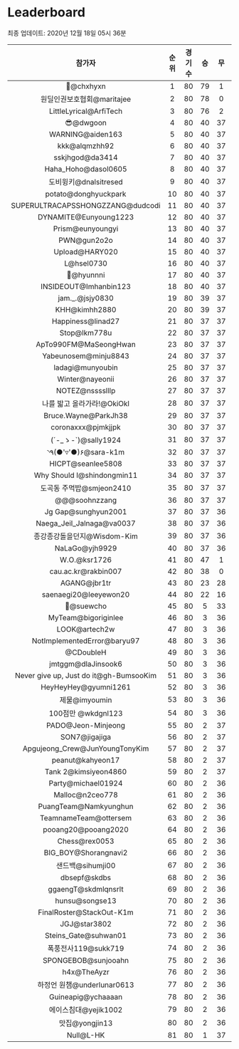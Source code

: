 # Leaderboard
최종 업데이트: 2020년 12월 18일 05시 36분




| 참가자 | 순위 | 경기수 | 승 | 무 | 패 | 승점 |
|:---:|:---:|:---:|:---:|:---:|:---:|:---:|
| 👑@chxhyxn | 1 | 80 | 79 | 1 | 0 | 238 |
| 원딜인권보호협회@maritajee | 2 | 80 | 78 | 0 | 2 | 234 |
| LittleLyrical@ArfiTech | 3 | 80 | 76 | 2 | 2 | 230 |
| 😎@dwgoon | 4 | 80 | 40 | 37 | 3 | 157 |
| WARNING@aiden163 | 5 | 80 | 40 | 37 | 3 | 157 |
| kkk@alqmzhh92 | 6 | 80 | 40 | 37 | 3 | 157 |
| sskjhgod@da3414 | 7 | 80 | 40 | 37 | 3 | 157 |
| Haha_Hoho@dasol0605 | 8 | 80 | 40 | 37 | 3 | 157 |
| 도비윙키@dnalsitresed | 9 | 80 | 40 | 37 | 3 | 157 |
| potato@donghyuckpark | 10 | 80 | 40 | 37 | 3 | 157 |
| SUPERULTRACAPSSHONGZZANG@dudcodi | 11 | 80 | 40 | 37 | 3 | 157 |
| DYNAMITE@Eunyoung1223 | 12 | 80 | 40 | 37 | 3 | 157 |
| Prism@eunyoungyi | 13 | 80 | 40 | 37 | 3 | 157 |
| PWN@gun2o2o | 14 | 80 | 40 | 37 | 3 | 157 |
| Upload@HARY020 | 15 | 80 | 40 | 37 | 3 | 157 |
| L@hsel0730 | 16 | 80 | 40 | 37 | 3 | 157 |
| 🐻@hyunnni | 17 | 80 | 40 | 37 | 3 | 157 |
| INSIDEOUT@Imhanbin123 | 18 | 80 | 40 | 37 | 3 | 157 |
| jam._.@jsjy0830 | 19 | 80 | 39 | 37 | 4 | 154 |
| KHH@kimhh2880 | 20 | 80 | 39 | 37 | 4 | 154 |
| Happiness@linad27 | 21 | 80 | 37 | 37 | 6 | 148 |
| Stop@lkm778u | 22 | 80 | 37 | 37 | 6 | 148 |
| ApTo990FM@MaSeongHwan | 23 | 80 | 37 | 37 | 6 | 148 |
| Yabeunosem@minju8843 | 24 | 80 | 37 | 37 | 6 | 148 |
| ladagi@munyoubin | 25 | 80 | 37 | 37 | 6 | 148 |
| Winter@nayeonii | 26 | 80 | 37 | 37 | 6 | 148 |
| NOTEZ@nsssslllp | 27 | 80 | 37 | 37 | 6 | 148 |
| 나를 밟고 올라가라!@OkiOkl | 28 | 80 | 37 | 37 | 6 | 148 |
| Bruce.Wayne@ParkJh38 | 29 | 80 | 37 | 37 | 6 | 148 |
| coronaxxx@pjmkjjpk | 30 | 80 | 37 | 37 | 6 | 148 |
| (´-_ゝ-`)@sally1924 | 31 | 80 | 37 | 37 | 6 | 148 |
| ◝٩(●'▿'●)۶@sara-k1m | 32 | 80 | 37 | 37 | 6 | 148 |
| HICPT@seanlee5808 | 33 | 80 | 37 | 37 | 6 | 148 |
| Why Should I@shindongmin11 | 34 | 80 | 37 | 37 | 6 | 148 |
| 도곡동 주먹밥@smjeon2410 | 35 | 80 | 37 | 37 | 6 | 148 |
| @@@soohnzzang | 36 | 80 | 37 | 37 | 6 | 148 |
| Jg Gap@sunghyun2001 | 37 | 80 | 37 | 36 | 7 | 147 |
| Naega_Jeil_Jalnaga@va0037 | 38 | 80 | 37 | 36 | 7 | 147 |
| 종강종강돌을던지@Wisdom-Kim | 39 | 80 | 37 | 36 | 7 | 147 |
| NaLaGo@yjh9929 | 40 | 80 | 37 | 36 | 7 | 147 |
| W.O.@ksr1726 | 41 | 80 | 47 | 1 | 32 | 142 |
| cau.ac.kr@rakbin007 | 42 | 80 | 38 | 0 | 42 | 114 |
| AGANG@jbr1tr | 43 | 80 | 23 | 28 | 29 | 97 |
| saenaegi20@leeyewon20 | 44 | 80 | 22 | 16 | 42 | 82 |
| 👏@suewcho | 45 | 80 | 5 | 33 | 42 | 48 |
| MyTeam@bigoriginlee | 46 | 80 | 3 | 36 | 41 | 45 |
| LOOK@artech2w | 47 | 80 | 3 | 36 | 41 | 45 |
| NotImplementedError@baryu97 | 48 | 80 | 3 | 36 | 41 | 45 |
| @CDoubleH | 49 | 80 | 3 | 36 | 41 | 45 |
| jmtggm@dlaJinsook6 | 50 | 80 | 3 | 36 | 41 | 45 |
| Never give up, Just do it@gh-BumsooKim | 51 | 80 | 3 | 36 | 41 | 45 |
| HeyHeyHey@gyumni1261 | 52 | 80 | 3 | 36 | 41 | 45 |
| 제물@imyoumin | 53 | 80 | 3 | 36 | 41 | 45 |
| 100점만 @wkdgnl123 | 54 | 80 | 3 | 36 | 41 | 45 |
| PADO@Jeon-Minjeong | 55 | 80 | 2 | 37 | 41 | 43 |
| SON7@jigajiga | 56 | 80 | 2 | 37 | 41 | 43 |
| Apgujeong_Crew@JunYoungTonyKim | 57 | 80 | 2 | 37 | 41 | 43 |
| peanut@kahyeon17 | 58 | 80 | 2 | 37 | 41 | 43 |
| Tank 2@kimsiyeon4860 | 59 | 80 | 2 | 37 | 41 | 43 |
| Party@michael01924 | 60 | 80 | 2 | 36 | 42 | 42 |
| Malloc@n2ceo778 | 61 | 80 | 2 | 36 | 42 | 42 |
| PuangTeam@Namkyunghun | 62 | 80 | 2 | 36 | 42 | 42 |
| TeamnameTeam@ottersem | 63 | 80 | 2 | 36 | 42 | 42 |
| pooang20@pooang2020 | 64 | 80 | 2 | 36 | 42 | 42 |
| Chess@rex0053 | 65 | 80 | 2 | 36 | 42 | 42 |
| BIG_BOY@Shorangnavi2 | 66 | 80 | 2 | 36 | 42 | 42 |
| 샌드백@sihumji00 | 67 | 80 | 2 | 36 | 42 | 42 |
| dbsepf@skdbs | 68 | 80 | 2 | 36 | 42 | 42 |
| ggaengT@skdmlqnsrlt | 69 | 80 | 2 | 36 | 42 | 42 |
| hunsu@songse13 | 70 | 80 | 2 | 36 | 42 | 42 |
| FinalRoster@StackOut-K1m | 71 | 80 | 2 | 36 | 42 | 42 |
| JGJ@star3802 | 72 | 80 | 2 | 36 | 42 | 42 |
| Steins_Gate@suhwan01 | 73 | 80 | 2 | 36 | 42 | 42 |
| 폭풍전사119@sukk719 | 74 | 80 | 2 | 36 | 42 | 42 |
| SPONGEBOB@sunjooahn | 75 | 80 | 2 | 36 | 42 | 42 |
| h4x@TheAyzr | 76 | 80 | 2 | 36 | 42 | 42 |
| 하정언 원챔@underlunar0613 | 77 | 80 | 2 | 36 | 42 | 42 |
| Guineapig@ychaaaan | 78 | 80 | 2 | 36 | 42 | 42 |
| 에이스침대@yejik1002 | 79 | 80 | 2 | 36 | 42 | 42 |
| 맛집@yongjin13 | 80 | 80 | 2 | 36 | 42 | 42 |
| Null@L-HK | 81 | 80 | 1 | 37 | 42 | 40 |